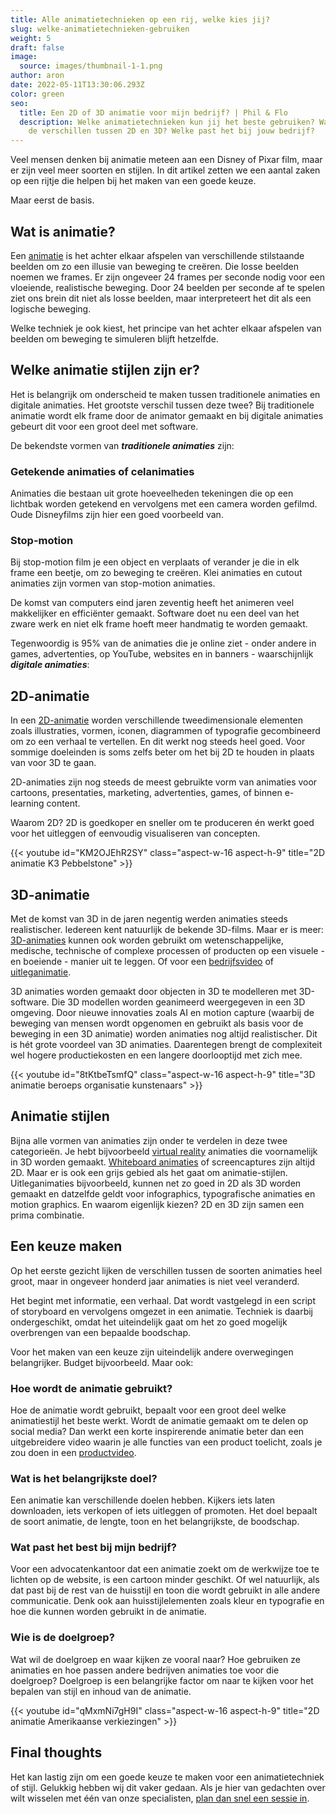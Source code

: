 ```yaml
---
title: Alle animatietechnieken op een rij, welke kies jij?
slug: welke-animatietechnieken-gebruiken
weight: 5
draft: false
image:
  source: images/thumbnail-1-1.png
author: aron
date: 2022-05-11T13:30:06.293Z
color: green
seo:
  title: Een 2D of 3D animatie voor mijn bedrijf? | Phil & Flo
  description: Welke animatietechnieken kun jij het beste gebruiken? Wat zijn de
    de verschillen tussen 2D en 3D? Welke past het bij jouw bedrijf?
---
```

Veel mensen denken bij animatie meteen aan een Disney of Pixar film, maar er zijn veel meer soorten en stijlen. In dit artikel zetten we een aantal zaken op een rijtje die helpen bij het maken van een goede keuze.

Maar eerst de basis. 

## Wat is animatie?

Een [animatie](https://www.philenflo.nl/oplossingen/animatie-laten-maken/) is het achter elkaar afspelen van verschillende stilstaande beelden om zo een illusie van beweging te creëren. Die losse beelden noemen we frames. Er zijn ongeveer 24 frames per seconde nodig voor een vloeiende, realistische beweging. Door 24 beelden per seconde af te spelen ziet ons brein dit niet als losse beelden, maar interpreteert het dit als een logische beweging.

Welke techniek je ook kiest, het principe van het achter elkaar afspelen van beelden om beweging te simuleren blijft hetzelfde.

## Welke animatie stijlen zijn er?

Het is belangrijk om onderscheid te maken tussen traditionele animaties en digitale animaties. Het grootste verschil tussen deze twee? Bij traditionele animatie wordt elk frame door de animator gemaakt en bij digitale animaties gebeurt dit voor een groot deel met software.

De bekendste vormen van ***traditionele animaties*** zijn:

### Getekende animaties of celanimaties

Animaties die bestaan uit grote hoeveelheden tekeningen die op een lichtbak worden getekend en vervolgens met een camera worden gefilmd. Oude Disneyfilms zijn hier een goed voorbeeld van.

### Stop-motion

Bij stop-motion film je een object en verplaats of verander je die in elk frame een beetje, om zo beweging te creëren. Klei animaties en cutout animaties zijn vormen van stop-motion animaties.

De komst van computers eind jaren zeventig heeft het animeren veel makkelijker en efficiënter gemaakt. Software doet nu een deel van het zware werk en niet elk frame hoeft meer handmatig te worden gemaakt.

Tegenwoordig is 95% van de animaties die je online ziet - onder andere in games, advertenties, op YouTube, websites en in banners - waarschijnlijk ***digitale animaties***:

## 2D-animatie

In een [2D-animatie](https://www.philenflo.nl/2d-animatie/) worden verschillende tweedimensionale elementen zoals illustraties, vormen, iconen, diagrammen of typografie gecombineerd om zo een verhaal te vertellen. En dit werkt nog steeds heel goed. Voor sommige doeleinden is soms zelfs beter om het bij 2D te houden in plaats van voor 3D te gaan. 

2D-animaties zijn nog steeds de meest gebruikte vorm van animaties voor cartoons, presentaties, marketing, advertenties, games, of binnen e-learning content. 

Waarom 2D? 2D is goedkoper en sneller om te produceren én werkt goed voor het uitleggen of eenvoudig visualiseren van concepten. 

{{< youtube id="KM2OJEhR2SY" class="aspect-w-16 aspect-h-9" title="2D animatie K3 Pebbelstone" >}}

## 3D-animatie

Met de komst van 3D in de jaren negentig werden animaties steeds realistischer. Iedereen kent natuurlijk de bekende 3D-films. Maar er is meer: [3D-animaties](https://www.philenflo.nl/3-d-animatie-laten-maken/) kunnen ook worden gebruikt om wetenschappelijke, medische, technische of complexe processen of producten op een visuele - en boeiende - manier uit te leggen. Of voor een [bedrijfsvideo](https://www.philenflo.nl/bedrijfsvideo/) of [uitleganimatie](https://www.philenflo.nl/uitleganimatie-laten-maken/). 

3D animaties worden gemaakt door objecten in 3D te modelleren met 3D-software. Die 3D modellen worden geanimeerd weergegeven in een 3D omgeving. Door nieuwe innovaties zoals AI en motion capture (waarbij de beweging van mensen wordt opgenomen en gebruikt als basis voor de beweging in een 3D animatie) worden animaties nog altijd realistischer. Dit is hét grote voordeel van 3D animaties. Daarentegen brengt de complexiteit wel hogere productiekosten en een langere doorlooptijd met zich mee.

{{< youtube id="8tKtbeTsmfQ" class="aspect-w-16 aspect-h-9" title="3D animatie beroeps organisatie kunstenaars" >}}

## Animatie stijlen

Bijna alle vormen van animaties zijn onder te verdelen in deze twee categorieën. Je hebt bijvoorbeeld [virtual reality](https://www.philenflo.nl/oplossingen/virtual-reality/) animaties die voornamelijk in 3D worden gemaakt. [Whiteboard animaties](https://www.philenflo.nl/blog/whiteboard-animatie-laten-maken/) of screencaptures zijn altijd 2D. Maar er is ook een grijs gebied als het gaat om animatie-stijlen. Uitleganimaties bijvoorbeeld, kunnen net zo goed in 2D als 3D worden gemaakt en datzelfde geldt voor infographics, typografische animaties en motion graphics. En waarom eigenlijk kiezen? 2D en 3D zijn samen een prima combinatie.

## Een keuze maken

Op het eerste gezicht lijken de verschillen tussen de soorten animaties heel groot, maar in ongeveer honderd jaar animaties is niet veel veranderd. 

Het begint met informatie, een verhaal. Dat wordt vastgelegd in een script of storyboard en vervolgens omgezet in een animatie. Techniek is daarbij ondergeschikt, omdat het uiteindelijk gaat om het zo goed mogelijk overbrengen van een bepaalde boodschap. 

Voor het maken van een keuze zijn uiteindelijk andere overwegingen belangrijker. Budget bijvoorbeeld. Maar ook: 

### Hoe wordt de animatie gebruikt?

Hoe de animatie wordt gebruikt, bepaalt voor een groot deel welke animatiestijl het beste werkt. Wordt de animatie gemaakt om te delen op social media? Dan werkt een korte inspirerende animatie beter dan een uitgebreidere video waarin je alle functies van een product toelicht, zoals je zou doen in een [productvideo](https://www.philenflo.nl/3d-productvideo/).

### Wat is het belangrijkste doel?

Een animatie kan verschillende doelen hebben. Kijkers iets laten downloaden, iets verkopen of iets uitleggen of promoten. Het doel bepaalt de soort animatie, de lengte, toon en het belangrijkste, de boodschap.

### Wat past het best bij mijn bedrijf?

Voor een advocatenkantoor dat een animatie zoekt om de werkwijze toe te lichten op de website, is een cartoon minder geschikt. Of wel natuurlijk, als dat past bij de rest van de huisstijl en toon die wordt gebruikt in alle andere communicatie. Denk ook aan huisstijlelementen zoals kleur en typografie en hoe die kunnen worden gebruikt in de animatie.

### Wie is de doelgroep?

Wat wil de doelgroep en waar kijken ze vooral naar? Hoe gebruiken ze animaties en hoe passen andere bedrijven animaties toe voor die doelgroep? Doelgroep is een belangrijke factor om naar te kijken voor het bepalen van stijl en inhoud van de animatie.

{{< youtube id="qMxmNi7gH9I" class="aspect-w-16 aspect-h-9" title="2D animatie Amerikaanse verkiezingen" >}}

## Final thoughts

Het kan lastig zijn om een goede keuze te maken voor een animatietechniek of stijl. Gelukkig hebben wij dit vaker gedaan. Als je hier van gedachten over wilt wisselen met één van onze specialisten, [plan dan snel een sessie in](https://www.philenflo.nl/30-minuten/).